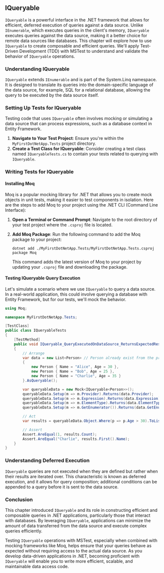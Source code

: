 ## IQueryable

`IQueryable` is a powerful interface in the .NET framework that allows for efficient, deferred execution of queries against a data source. Unlike `IEnumerable`, which executes queries in the client's memory, `IQueryable` executes queries against the data source, making it a better choice for remote data sources like databases. This chapter will explore how to use `IQueryable` to create composable and efficient queries. We'll apply Test-Driven Development (TDD) with MSTest to understand and validate the behavior of `IQueryable` operations.

### Understanding IQueryable

`IQueryable` extends `IEnumerable` and is part of the System.Linq namespace. It is designed to translate its queries into the domain-specific language of the data source, for example, SQL for a relational database, allowing the query to be executed by the data source itself.

### Setting Up Tests for IQueryable

Testing code that uses `IQueryable` often involves mocking or simulating a data source that can process expressions, such as a database context in Entity Framework.

1. **Navigate to Your Test Project**: Ensure you're within the `MyFirstDotNetApp.Tests` project directory.
2. **Create a Test Class for IQueryable**: Consider creating a test class named `IQueryableTests.cs` to contain your tests related to querying with `IQueryable`.

### Writing Tests for IQueryable

#### Installing Moq

Moq is a popular mocking library for .NET that allows you to create mock objects in unit tests, making it easier to test components in isolation. Here are the steps to add Moq to your project using the .NET CLI (Command Line Interface):

1. **Open a Terminal or Command Prompt**: Navigate to the root directory of your test project where the `.csproj` file is located.

2. **Add Moq Package**: Run the following command to add the Moq package to your project:

   ```
   dotnet add ./MyFirstDotNetApp.Tests/MyFirstDotNetApp.Tests.csproj package Moq
   ```

   This command adds the latest version of Moq to your project by updating your `.csproj` file and downloading the package.

#### Testing IQueryable Query Execution

Let's simulate a scenario where we use `IQueryable` to query a data source. In a real-world application, this could involve querying a database with Entity Framework, but for our tests, we'll mock the behavior.

```csharp
using Moq;

namespace MyFirstDotNetApp.Tests;

[TestClass]
public class IQueryableTests
{
    [TestMethod]
    public void IQueryable_QueryExecutedOnDataSource_ReturnsExpectedResults()
    {
        // Arrange
        var data = new List<Person> // Person already exist from the previous chapters
        {
            new Person { Name = "Alice", Age = 30 },
            new Person { Name = "Bob", Age = 25 },
            new Person { Name = "Charlie", Age = 35 }
        }.AsQueryable();

        var queryableData = new Mock<IQueryable<Person>>();
        queryableData.Setup(m => m.Provider).Returns(data.Provider);
        queryableData.Setup(m => m.Expression).Returns(data.Expression);
        queryableData.Setup(m => m.ElementType).Returns(data.ElementType);
        queryableData.Setup(m => m.GetEnumerator()).Returns(data.GetEnumerator());

        // Act
        var results = queryableData.Object.Where(p => p.Age > 30).ToList();

        // Assert
        Assert.AreEqual(1, results.Count);
        Assert.AreEqual("Charlie", results.First().Name);
    }
}
```

### Understanding Deferred Execution

`IQueryable` queries are not executed when they are defined but rather when their results are iterated over. This characteristic is known as deferred execution, and it allows for query composition; additional conditions can be appended to a query before it is sent to the data source.

### Conclusion

This chapter introduced `IQueryable` and its role in constructing efficient and composable queries in .NET applications, particularly those that interact with databases. By leveraging `IQueryable`, applications can minimize the amount of data transferred from the data source and execute complex queries efficiently.

Testing `IQueryable` operations with MSTest, especially when combined with mocking frameworks like Moq, helps ensure that your queries behave as expected without requiring access to the actual data source. As you develop data-driven applications in .NET, becoming proficient with `IQueryable` will enable you to write more efficient, scalable, and maintainable data access code.

